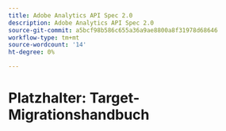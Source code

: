 ```yaml
---
title: Adobe Analytics API Spec 2.0
description: Adobe Analytics API Spec 2.0
source-git-commit: a5bcf98b586c655a36a9ae8800a8f31978d68646
workflow-type: tm+mt
source-wordcount: '14'
ht-degree: 0%

---
```



# Platzhalter: Target-Migrationshandbuch
